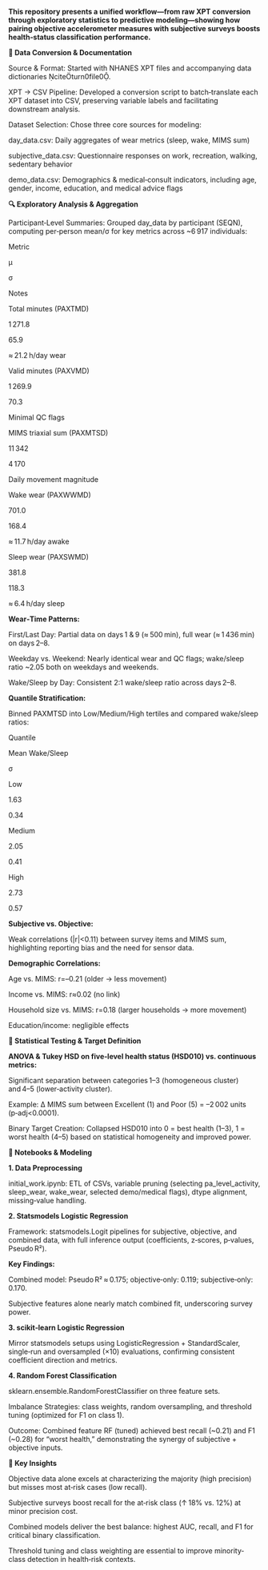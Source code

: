 **This repository presents a unified workflow—from raw XPT conversion through exploratory statistics to predictive modeling—showing how pairing objective accelerometer measures with subjective surveys boosts health‐status classification performance.**

**🔄 Data Conversion & Documentation**

Source & Format: Started with NHANES XPT files and accompanying data dictionaries citeturn0file0.

XPT → CSV Pipeline: Developed a conversion script to batch‐translate each XPT dataset into CSV, preserving variable labels and facilitating downstream analysis.

Dataset Selection: Chose three core sources for modeling:

day_data.csv: Daily aggregates of wear metrics (sleep, wake, MIMS sum)

subjective_data.csv: Questionnaire responses on work, recreation, walking, sedentary behavior

demo_data.csv: Demographics & medical‐consult indicators, including age, gender, income, education, and medical advice flags

**🔍 Exploratory Analysis & Aggregation**

Participant‐Level Summaries: Grouped day_data by participant (SEQN), computing per‐person mean/σ for key metrics across ~6 917 individuals:

Metric

μ

σ

Notes

Total minutes (PAXTMD)

1 271.8

65.9

≈ 21.2 h/day wear

Valid minutes (PAXVMD)

1 269.9

70.3

Minimal QC flags

MIMS triaxial sum (PAXMTSD)

11 342

4 170

Daily movement magnitude

Wake wear (PAXWWMD)

701.0

168.4

≈ 11.7 h/day awake

Sleep wear (PAXSWMD)

381.8

118.3

≈ 6.4 h/day sleep

**Wear‐Time Patterns:**

First/Last Day: Partial data on days 1 & 9 (≈ 500 min), full wear (≈ 1 436 min) on days 2–8.

Weekday vs. Weekend: Nearly identical wear and QC flags; wake/sleep ratio ~2.05 both on weekdays and weekends.

Wake/Sleep by Day: Consistent 2:1 wake/sleep ratio across days 2–8.

**Quantile Stratification:**

Binned PAXMTSD into Low/Medium/High tertiles and compared wake/sleep ratios:

Quantile

Mean Wake/Sleep

σ

Low

1.63

0.34

Medium

2.05

0.41

High

2.73

0.57

**Subjective vs. Objective:**

Weak correlations (|r|<0.11) between survey items and MIMS sum, highlighting reporting bias and the need for sensor data.

**Demographic Correlations:**

Age vs. MIMS: r=–0.21 (older → less movement)

Income vs. MIMS: r≈0.02 (no link)

Household size vs. MIMS: r=0.18 (larger households → more movement)

Education/income: negligible effects

**🧪 Statistical Testing & Target Definition**

**ANOVA & Tukey HSD on five‐level health status (HSD010) vs. continuous metrics:**

Significant separation between categories 1–3 (homogeneous cluster) and 4–5 (lower‐activity cluster).

Example: Δ MIMS sum between Excellent (1) and Poor (5) = –2 002 units (p‑adj<0.0001).

Binary Target Creation: Collapsed HSD010 into 0 = best health (1–3), 1 = worst health (4–5) based on statistical homogeneity and improved power.

**📓 Notebooks & Modeling**

**1. Data Preprocessing**

initial_work.ipynb: ETL of CSVs, variable pruning (selecting pa_level_activity, sleep_wear, wake_wear, selected demo/medical flags), dtype alignment, missing‐value handling.

**2. Statsmodels Logistic Regression**

Framework: statsmodels.Logit pipelines for subjective, objective, and combined data, with full inference output (coefficients, z‑scores, p‑values, Pseudo R²).

**Key Findings:**

Combined model: Pseudo R² ≈ 0.175; objective‑only: 0.119; subjective‑only: 0.170.

Subjective features alone nearly match combined fit, underscoring survey power.

**3. scikit‑learn Logistic Regression**

Mirror statsmodels setups using LogisticRegression + StandardScaler, single‐run and oversampled (×10) evaluations, confirming consistent coefficient direction and metrics.

**4. Random Forest Classification**

sklearn.ensemble.RandomForestClassifier on three feature sets.

Imbalance Strategies: class weights, random oversampling, and threshold tuning (optimized for F1 on class 1).

Outcome: Combined feature RF (tuned) achieved best recall (~0.21) and F1 (~0.28) for “worst health,” demonstrating the synergy of subjective + objective inputs.

**🚀 Key Insights**

Objective data alone excels at characterizing the majority (high precision) but misses most at‐risk cases (low recall).

Subjective surveys boost recall for the at‐risk class (↑ 18% vs. 12%) at minor precision cost.

Combined models deliver the best balance: highest AUC, recall, and F1 for critical binary classification.

Threshold tuning and class weighting are essential to improve minority‐class detection in health‐risk contexts.


